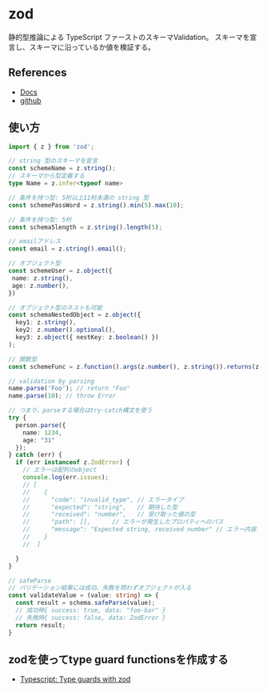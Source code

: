 # zod
静的型推論による TypeScript ファーストのスキーマValidation。
スキーマを宣言し、スキーマに沿っているか値を検証する。

## References
- [Docs](https://zod.dev/)
- [github](https://github.com/colinhacks/zod)

## 使い方
```ts
import { z } from 'zod';

// string 型のスキーマを宣言
const schemeName = z.string();
// スキーマから型定義する
type Name = z.infer<typeof name>

// 条件を持つ型: 5桁以上11桁未満の string 型
const schemePassWord = z.string().min(5).max(10);

// 条件を持つ型: 5桁
const schema5length = z.string().length(5);

// emailアドレス
const email = z.string().email();

// オブジェクト型
const schemeUser = z.object({
 name: z.string(),
 age: z.number(),
})

// オブジェクト型のネストも可能
const schemaNestedObject = z.object({
  key1: z.string(),
  key2: z.number().optional(),
  key3: z.object({ nestKey: z.boolean() })
);

// 関数型
const schemeFunc = z.function().args(z.number(), z.string()).returns(z.boolean());

// validation by parsing
name.parse('Foo'); // return "Foo"
name.parse(10); // throw Error

// つまり、parseする場合はtry-catch構文を使う
try {
  person.parse({
    name: 1234,
    age: "31"
  });
} catch (err) {
  if (err instanceof z.ZodError) {
    // エラーは配列のobject
    console.log(err.issues);
    // [
    //    {
    //      "code": "invalid_type", // エラータイプ
    //      "expected": "string",   // 期待した型
    //      "received": "number",   // 受け取った値の型
    //      "path": [],      // エラーが発生したプロパティへのパス
    //      "message": "Expected string, received number" // エラー内容（schema定義の段階でカスタマイズ可能）
    //    }
    //  ]

  }
}

// safeParse
// バリデーション結果には成功、失敗を問わずオブジェクトが入る
const validateValue = (value: string) => {
  const result = schema.safeParse(value);
  // 成功時{ success: true, data: "foo-bar" }
  // 失敗時{ success: false, data: ZodError }
  return result;
}

```

## zodを使ってtype guard functionsを作成する

- [Typescript: Type guards with zod](https://dev.to/sachitsac/typescript-type-guards-with-zod-1m12)